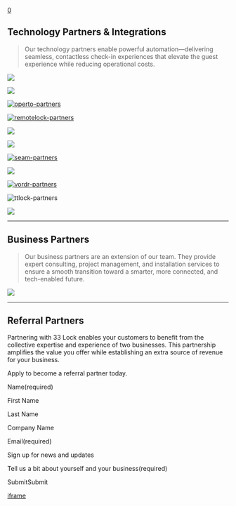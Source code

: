 [0](https://www.33lock.com/cart)

## Technology Partners & Integrations

> Our technology partners enable powerful automation—delivering seamless, contactless check-in experiences that elevate the guest experience while reducing operational costs.

[![](https://images.squarespace-cdn.com/content/v1/64864a0f6459c271adb893d5/22836b11-de62-4cf3-8e11-b53a53087b6f/akia-logo-2.png?format=2500w)](https://www.akia.com/)

![](https://images.squarespace-cdn.com/content/v1/64864a0f6459c271adb893d5/b29f810f-d010-493c-904d-d948f883e80d/BEH-Logo-Color%402x-3.png?format=2500w)

[![operto-partners](https://images.squarespace-cdn.com/content/v1/64864a0f6459c271adb893d5/5fce5547-59fa-4c89-ac64-fd8ecd08661f/OPERTO-LOGO-BLACK.png?format=2500w)](https://operto.com/?utm_source=partner-integration&utm_medium=partner-marketplace&utm_campaign=RF_2024_33Lock)

[![remotelock-partners](https://images.squarespace-cdn.com/content/v1/64864a0f6459c271adb893d5/7717ca6d-e8cb-46bf-867c-9cd229d4c1b2/RemoteLock-Standard-Logo-RGB-e1654010786428-1030x160+%281%29.png?format=2500w)](https://remotelock.com/learn-more-about-multifamily/?utm_source=referral&utm_medium=partner-link&utm_campaign=33lock)

[![](https://images.squarespace-cdn.com/content/v1/64864a0f6459c271adb893d5/20f20433-0f1b-4a2b-a5b3-6e28e37eeb2f/c678653c-c2ba-4395-8886-0a83f41161ef.png?format=2500w)](https://ascension.associates/)

![](https://images.squarespace-cdn.com/content/v1/64864a0f6459c271adb893d5/2d1bccfb-1a12-480f-aeaf-30c98d744410/Simple+Profile+Photo+Instagram+Post+%28940+x+348+px%29.png?format=2500w)

[![seam-partners](https://images.squarespace-cdn.com/content/v1/64864a0f6459c271adb893d5/f2bae73a-2a99-46b0-91f7-bd27a7888f12/Copy+of+Untitled+%28766+x+192+px%29.png?format=2500w)](https://www.seam.co/)

![](https://images.squarespace-cdn.com/content/v1/64864a0f6459c271adb893d5/58b877ed-8eb6-464b-88f2-ef61e0aa626e/Lynx-Hospitality-Automation.png?format=2500w)

[![vordr-partners](https://images.squarespace-cdn.com/content/v1/64864a0f6459c271adb893d5/39770892-e759-48a2-a7e9-5300c2826286/Vordr?format=2500w)](https://vordrpsc.com/)

![ttlock-partners](https://images.squarespace-cdn.com/content/v1/64864a0f6459c271adb893d5/1c87d225-b326-4b0c-bee1-e08f4954f743/Untitled.jpg?format=2500w)

[![](https://images.squarespace-cdn.com/content/v1/64864a0f6459c271adb893d5/8a738d86-7344-4639-8553-2d6a95cf0765/SVG+Dark+360x86+%282%29.png?format=2500w)](https://suiteop.com/integrations/33-lock)

* * *

## Business Partners

> Our business partners are an extension of our team. They provide expert consulting, project management, and installation services to ensure a smooth transition toward a smarter, more connected, and tech-enabled future.

[![](https://images.squarespace-cdn.com/content/v1/64864a0f6459c271adb893d5/39c5888a-b8e6-40d2-8934-6c7e0b2c89b3/DHC-Logo.png?format=2500w)](https://dhc.bc.ca/)

* * *

## Referral Partners

Partnering with 33 Lock enables your customers to benefit from the collective expertise and experience of two businesses. This partnership amplifies the value you offer while establishing an extra source of revenue for your business.

Apply to become a referral partner today.

Name(required)

First Name

Last Name

Company Name

Email(required)

Sign up for news and updates

Tell us a bit about yourself and your business(required)

SubmitSubmit

[iframe](https://www.google.com/recaptcha/enterprise/anchor?ar=1&k=6LdDFQwjAAAAAPigEvvPgEVbb7QBm-TkVJdDTlAv&co=aHR0cHM6Ly93d3cuMzNsb2NrLmNvbTo0NDM.&hl=en&v=Hi8UmRMnhdOBM3IuViTkapUP&size=invisible&cb=4mbzcclq0zc1)